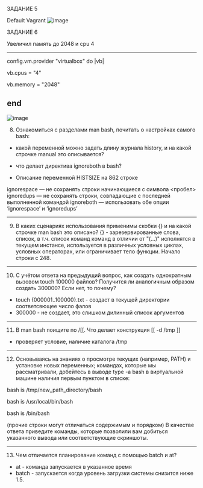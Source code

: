 ЗАДАНИЕ 5

Default Vagrant
![image](https://user-images.githubusercontent.com/65549218/141691110-c43be635-e633-477b-8b6c-aadce965ddb7.png)

ЗАДАНИЕ 6

Увеличил память до 2048 и cpu 4

------------------------------------------
config.vm.provider "virtualbox" do |vb|

   vb.cpus = "4"
   
   vb.memory = "2048"
   
end
-------------------------------------------
![image](https://user-images.githubusercontent.com/65549218/141828120-c2326034-93a5-4652-baf6-a01eba77b6a3.png)

8. Ознакомиться с разделами man bash, почитать о настройках самого bash:

- какой переменной можно задать длину журнала history, и на какой строчке manual это описывается?
- что делает директива ignoreboth в bash?

- Описание переменной HISTSIZE на 862 строке

ignorespace — не сохранять строки начинающиеся с символа <пробел>
ignoredups — не сохранять строки, совпадающие с последней выполненной командой
ignoreboth — использовать обе опции ‘ignorespace’ и ‘ignoredups’
   
---------------------------------------------------------------------------------------------------------
9. В каких сценариях использования применимы скобки {} и на какой строчке man bash это описано?
 {} - зарезервированные слова, список, в т.ч. список команд команд в отличии от "(...)" исполнятся в текущем инстансе, 
используется в различных условных циклах, условных операторах, или ограничивает тело функции.
 Начало строки с 248.
 
---------------------------------------------------------------------------------------------------------------
10. С учётом ответа на предыдущий вопрос, как создать однократным вызовом touch 100000 файлов? 
Получится ли аналогичным образом создать 300000? Если нет, то почему?

- touch {000001..100000}.txt - создаст в текущей директории соответсвющее число фалов
- 300000 - не создает, это слишком дилинный список аргументов
--------------------------------------------------------------------------------------------------------------------
11. В man bash поищите по /\[\[. Что делает конструкция [[ -d /tmp ]]
 
- проверяет условие, наличие каталога /tmp

------------------------------------------------------------------------------------------------------------------

12. Основываясь на знаниях о просмотре текущих (например, PATH) и установке новых переменных; командах, которые мы рассматривали, добейтесь в выводе type -a bash в виртуальной машине наличия первым пунктом в списке:

bash is /tmp/new_path_directory/bash

bash is /usr/local/bin/bash

bash is /bin/bash

(прочие строки могут отличаться содержимым и порядком) В качестве ответа приведите команды, которые позволили вам добиться указанного вывода или соответствующие скриншоты.

-------------------------------------------------------------------------------------------------------------------

13. Чем отличается планирование команд с помощью batch и at?
- at - команда запускается в указанное время
- batch - запускается когда уровень загрузки системы снизится ниже 1.5.

